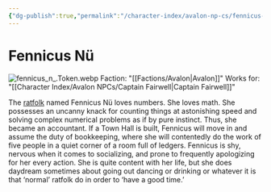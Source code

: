 ```yaml
---
{"dg-publish":true,"permalink":"/character-index/avalon-np-cs/fennicus-nue/","title":"Fennicus Nü","tags":["Avalon","NPC"],"created":"2025-05-30T19:47:50.000-05:00"}
---
```


# Fennicus Nü
![fennicus_n_.Token.webp](/img/user/Assets/Voidbound%20token%20images/fennicus_n_.Token.webp)
Faction: "[[Factions/Avalon\|Avalon]]"
Works for: "[[Character Index/Avalon NPCs/Captain Fairwell\|Captain Fairwell]]"

The [ratfolk](https://2e.aonprd.com/Ancestries.aspx?ID=82) named Fennicus Nü loves numbers. She loves math. She possesses an uncanny knack for counting things at astonishing speed and solving complex numerical problems as if by pure instinct. Thus, she became an accountant. If a Town Hall is built, Fennicus will move in and assume the duty of bookkeeping, where she will contentedly do the work of five people in a quiet corner of a room full of ledgers. Fennicus is shy, nervous when it comes to socializing, and prone to frequently apologizing for her every action. She is quite content with her life, but she does daydream sometimes about going out dancing or drinking or whatever it is that ‘normal’ ratfolk do in order to ‘have a good time.’